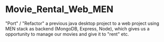 # Movie_Rental_Web_MEN
"Port" / "Refactor" a previous java desktop project to a web project using MEN stack as backend (MongoDB, Express, Node), which gives us a opportunity to manage our movies and give it to "rent" etc.
